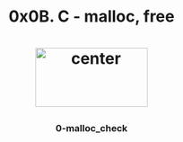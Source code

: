 <div align="center">
<h1 align="center">0x0B. C - malloc, free<h1>

<p align="center">
<img src="https://assets.imaginablefutures.com/media/images/ALX_Logo.max-200x150.png" alt="center" style="width:200px; height:105px"/>
</p>


<h3 align="center">0-malloc_check
